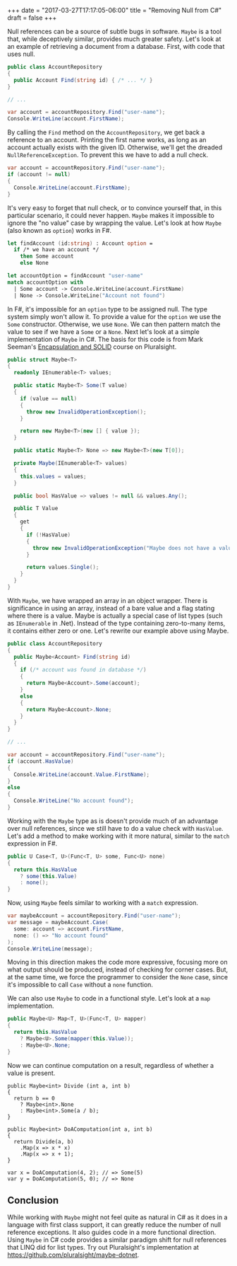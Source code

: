 +++
date = "2017-03-27T17:17:05-06:00"
title = "Removing Null from C#"
draft = false
+++

Null references can be a source of subtle bugs in software. `Maybe` is a tool that, while deceptively similar, provides
much greater safety. Let's look at an example of retrieving a document from a database. First, with code that uses null.

```csharp
public class AccountRepository
{
  public Account Find(string id) { /* ... */ }
}

// ...

var account = accountRepository.Find("user-name");
Console.WriteLine(account.FirstName);
```

By calling the `Find` method on the `AccountRepository`, we get back a reference to an account. Printing the first name works, as long as an account actually exists with the given ID. Otherwise, we'll get the dreaded `NullReferenceException`. To prevent this we
have to add a null check.

```csharp
var account = accountRepository.Find("user-name");
if (account != null) 
{
  Console.WriteLine(account.FirstName);
}
```

It's very easy to forget that null check, or to convince yourself that, in this particular scenario, it could never
happen. `Maybe` makes it impossible to ignore the "no value" case by wrapping the value. Let's look at how `Maybe` (also known as `option`) works in F#.

```fsharp
let findAccount (id:string) : Account option = 
  if /* we have an account */
    then Some account
    else None

let accountOption = findAccount "user-name"
match accountOption with
  | Some account -> Console.WriteLine(account.FirstName)
  | None -> Console.WriteLine("Account not found")
```

In F#, it's impossible for an `option` type to be assigned null. The type system simply won't allow it. To provide a value for the `option` we use the `Some` constructor. Otherwise, we use `None`. We can then pattern match the value to see if we have a `Some` or a `None`. Next let's look at a simple implementation of `Maybe` in C#. The basis for this code is from Mark Seeman's [Encapsulation and SOLID](https://app.pluralsight.com/player?course=encapsulation-solid&author=mark-seemann&name=encapsulation-solid-m2-encapsulation&clip=18&mode=live) course on Pluralsight.

```csharp
public struct Maybe<T>
{
  readonly IEnumerable<T> values;

  public static Maybe<T> Some(T value)
  {
    if (value == null)
    {
      throw new InvalidOperationException();
    }

    return new Maybe<T>(new [] { value });
  }

  public static Maybe<T> None => new Maybe<T>(new T[0]);

  private Maybe(IEnumerable<T> values)
  {
    this.values = values;
  }

  public bool HasValue => values != null && values.Any();

  public T Value
  {
    get
    {
      if (!HasValue)
      {
        throw new InvalidOperationException("Maybe does not have a value");
      }

      return values.Single();
    }
  }
}
```

With `Maybe`, we have wrapped an array in an object wrapper. There is significance in using an array, instead of a bare
value and a flag stating where there is a value. Maybe is actually a special case of list types (such as `IEnumerable`
in .Net). Instead of the type containing zero-to-many items, it contains either zero or one. Let's rewrite our example
above using Maybe.

```csharp
public class AccountRepository
{
  public Maybe<Account> Find(string id) 
  {
    if (/* account was found in database */) 
    {
      return Maybe<Account>.Some(account);
    }
    else
    {
      return Maybe<Account>.None;
    }
  }
}

// ...

var account = accountRepository.Find("user-name");
if (account.HasValue) 
{
  Console.WriteLine(account.Value.FirstName);
}
else
{
  Console.WriteLine("No account found");
}
```

Working with the `Maybe` type as is doesn't provide much of an advantage over null references, since we still have to do a value check
with `HasValue`. Let's add a method to make working with it more natural, similar to the `match` expression in F#.

```csharp
public U Case<T, U>(Func<T, U> some, Func<U> none)
{
  return this.HasValue
    ? some(this.Value)
    : none();
}
```

Now, using `Maybe` feels similar to working with a `match` expression.

```csharp
var maybeAccount = accountRepository.Find("user-name");
var message = maybeAccount.Case(
  some: account => account.FirstName,
  none: () => "No account found"
);
Console.WriteLine(message);
```

Moving in this direction makes the code more expressive, focusing more on what output should be produced, instead of checking
for corner cases. But, at the same time, we force the programmer to consider the `None` case, since it's impossible to
call `Case` without a `none` function.

We can also use `Maybe` to code in a functional style. Let's look at a `map` implementation.

```csharp
public Maybe<U> Map<T, U>(Func<T, U> mapper)
{
  return this.HasValue 
    ? Maybe<U>.Some(mapper(this.Value));
    : Maybe<U>.None;
}
```

Now we can continue computation on a result, regardless of whether a value is present.

```
public Maybe<int> Divide (int a, int b)
{
  return b == 0
    ? Maybe<int>.None
    : Maybe<int>.Some(a / b);
}

public Maybe<int> DoAComputation(int a, int b)
{
  return Divide(a, b)
    .Map(x => x * x)
    .Map(x => x + 1);
}

var x = DoAComputation(4, 2); // => Some(5)
var y = DoAComputation(5, 0); // => None
```

## Conclusion

While working with `Maybe` might not feel quite as natural in C# as it does in a language with first class support, it
can greatly reduce the number of null reference exceptions. It also guides code in a more functional direction. Using
`Maybe` in C# code provides a similar paradigm shift for null references that LINQ did for list types. Try out
Pluralsight's implementation at https://github.com/pluralsight/maybe-dotnet.


